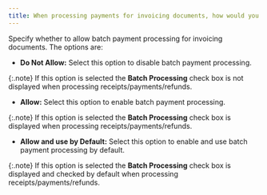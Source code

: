 ```yaml
---
title: When processing payments for invoicing documents, how would you like to use Batch
---
```



Specify whether to allow batch payment processing for invoicing documents.  The options are:

- **Do 
 Not Allow:** Select this option to disable batch payment processing.



{:.note}
If this option is selected the **Batch 
 Processing** check box is not displayed when processing receipts/payments/refunds.

- **Allow:**  Select this option to enable batch payment processing.



{:.note}
If this option is selected the **Batch 
 Processing** check box is displayed when processing receipts/payments/refunds.

- **Allow 
 and use by Default:** Select this option to enable and use batch  payment processing by default.



{:.note}
If this option is selected the **Batch 
 Processing** check box is displayed and checked by default when processing  receipts/payments/refunds.
